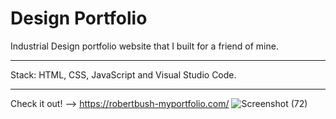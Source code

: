# Design Portfolio


Industrial Design portfolio website that I built for a friend of mine. 

---

Stack: HTML, CSS, JavaScript and Visual Studio Code. 

---

Check it out! --> https://robertbush-myportfolio.com/
![Screenshot (72)](https://user-images.githubusercontent.com/74631095/129604256-73e25916-2f03-4fbc-b25c-2785b0c87810.png)
